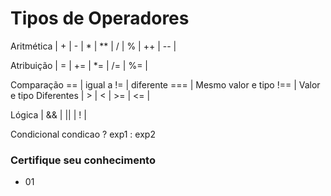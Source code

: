 # Tipos de Operadores

Aritmética
    | + | - | * | ** | / | % | ++ | -- |

Atribuição
    | = | += | *= | /= | %= |

Comparação
== | igual a
!= | diferente
=== | Mesmo valor e tipo
!== | Valor e tipo Diferentes
| > | < | >= | <= |

Lógica
    | && | || | ! |

Condicional
    condicao ? exp1 : exp2

### Certifique seu conhecimento
* 01